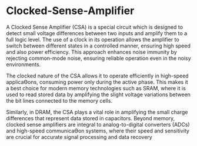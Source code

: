 # Clocked-Sense-Amplifier

A Clocked Sense Amplifier (CSA) is a special circuit which is designed to detect small voltage
differences between two inputs and amplify them to a full logic level. The use of a clock in its
operation allows the amplifier to switch between different states in a controlled manner,
ensuring high speed and also power efficiency. This approach enhances noise immunity by
rejecting common-mode noise, ensuring reliable operation even in the noisy environments.

The clocked nature of the CSA allows it to operate efficiently in high-speed applicaƟons,
consuming power only during the active phase. This makes it a best choice for modern memory
technologies such as SRAM, where it is used to read stored data by amplifying the slight voltage
variations between the bit lines connected to the memory cells.

Similarly, in DRAM, the CSA plays a vital role in amplifying the small charge differences that
represent data stored in capacitors. Beyond memory, clocked sense amplifiers are integral to
analog-to-digital converters (ADCs) and high-speed communicaƟon systems, where their speed
and sensitivity are crucial for accurate signal processing and data recovery
